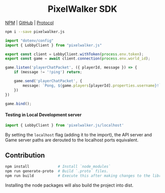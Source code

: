 
<center><h1>PixelWalker SDK</h1></center>

[NPM](https://www.npmjs.com/package/pixelwalker.js) | [GitHub](https://github.com/Anatoly03/pixelwalker.js) | [Protocol](https://github.com/PixelWalkerGame/Protocol)

```sh
npm i --save pixelwalker.js
```

```ts
import "dotenv/config"
import { LobbyClient } from "pixelwalker.js"

export const client = LobbyClient.withToken(process.env.token);
export const game = await client.connection(process.env.world_id);

game.listen('playerChatPacket', ({ playerId, message }) => {
    if (message != '!ping') return;

    game.send('playerChatPacket', {
        message: `Pong, ${game.players[playerId].properties.username}!`,
    })
})

game.bind();
```

#### Testing in Local Development server

```ts
import { LobbyClient } from 'pixelwalker.js/localhost'
```

By setting the `localhost` flag (adding it to the import), the API server and Game server paths are derouted to the localhost ports equivalent.

## Contribution

```sh
npm install             # Install `node_modules`
npm run generate-proto  # Build `.proto` files.
npm run build           # Execute this after making changes to the library.
```

Installing the node packages will also build the project into dist.
